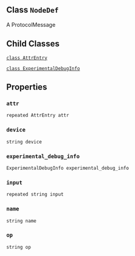 

## Class  `NodeDef` 
A ProtocolMessage



## Child Classes
[ `class AttrEntry` ](https://tensorflow.google.cn/api_docs/python/tf/compat/v1/NodeDef/AttrEntry)

[ `class ExperimentalDebugInfo` ](https://tensorflow.google.cn/api_docs/python/tf/compat/v1/NodeDef/ExperimentalDebugInfo)



## Properties


###  `attr` 
 `repeated AttrEntry attr` 



###  `device` 
 `string device` 



###  `experimental_debug_info` 
 `ExperimentalDebugInfo experimental_debug_info` 



###  `input` 
 `repeated string input` 



###  `name` 
 `string name` 



###  `op` 
 `string op` 

